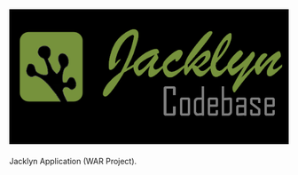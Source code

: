 ## ![Jacklyn Application (WAR)](src/main/webapp/web/images/applicationloginbanner.png?raw=true)
  Jacklyn Application (WAR Project).
